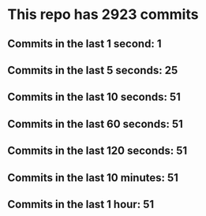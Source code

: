 # This repo has 2923 commits

## Commits in the last 1 second: 1
## Commits in the last 5 seconds: 25
## Commits in the last 10 seconds: 51
## Commits in the last 60 seconds: 51
## Commits in the last 120 seconds: 51
## Commits in the last 10 minutes: 51
## Commits in the last 1 hour: 51

